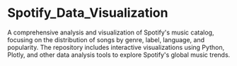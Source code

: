 # Spotify_Data_Visualization
A comprehensive analysis and visualization of Spotify's music catalog, focusing on the distribution of songs by genre, label, language, and popularity. The repository includes interactive visualizations using Python, Plotly, and other data analysis tools to explore Spotify's global music trends.
